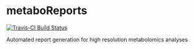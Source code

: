 # metaboReports

[![Travis-CI Build Status](https://travis-ci.org/jasenfinch/metaboReports.svg?branch=master)](https://travis-ci.org/jasenfinch/metaboReports)

Automated report generation for high resolution metabolomics analyses
